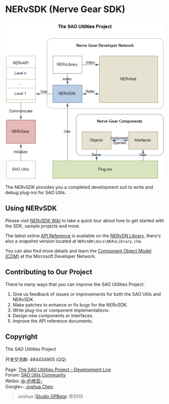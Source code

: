 ﻿# NERvSDK (Nerve Gear SDK)

![The SAO Utilities Project](docs/doxygen/project.jpg)

The NERvSDK provides you a completed development suit to write and debug plug-ins for SAO Utils.

## Using NERvSDK

Please visit [NERvSDK Wiki](https://github.com/GPBeta/NERvSDK/wiki) to take a quick tour about how to get started with the SDK, sample projects and more.

The latest online [API Reference](http://nvg.gpbeta.com/library/modules.html) is available on the [NERvDN Library](http://nvg.gpbeta.com/library), there's also a snapshot version located at `NERvSDK\docs\NERvLibrary.chm`.

You can also find more details and learn the [Component Object Model (COM)](https://msdn.microsoft.com/library/ms680573(VS.85).aspx) at the Microsoft Developer Network.

## Contributing to Our Project

There're many ways that you can improve the SAO Utilities Project:

1. Give us feedback of issues or improvements for both the SAO Utils and NERvSDK.
2. Make patches to enhance or fix bugs for the NERvSDK.
3. Write plug-ins or component implementations.
4. Design new components or interfaces.
5. Improve the API reference documents.

## Copyright

The SAO Utilities Project

开发交流群: 494434905 (QQ)

Page: [The SAO Utilities Project – Development Log](http://www.gpbeta.com/post/develop/sao-utils/)  
Forum: [SAO Utils Community](http://bbs.gpbeta.com/)  
Weibo: [@-约修亚-](http://weibo.com/gpbeta/)  
Google+: [Joshua Chen](https://plus.google.com/+JoshuaChen/)

> Joshua ([Studio GPBeta](http://www.gpbeta.com/)) @2015
